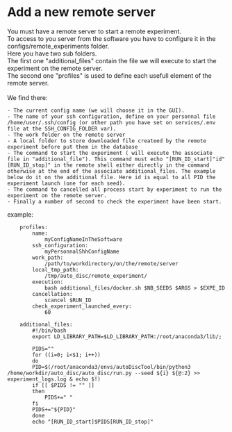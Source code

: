 # Add a new remote server
You must have a remote server to start a remote experiment.<br/>
To access to you server from the software you have to configure it in the configs/remote_experiments folder.<br/>
Here you have two sub folders.<br/>
The first one "additional_files" contain the file we will execute to start the experiment on the remote server.<br/>
The second one "profiles" is used to define each usefull element of the remote server. <br/><br/>
We find there:<br/>

    - The current config name (we will choose it in the GUI).
    - The name of your ssh configuration, define on your personnal file /home/user/.ssh/config (or other path you have set on services/.env file at the SSH_CONFIG_FOLDER var).
    - The work folder on the remote server
    - A local folder to store downloaded file createed by the remote experiment before put them in the database 
    - The command to start the experiment ( will execute the associate file in "additional_file"). This command must echo "[RUN_ID_start]"id"[RUN_ID_stop]" in the remote shell either directly in the command otherwise at the end of the associate additional_files. The example below do it on the additional file. Here id is equal to all PID the experiment launch (one for each seed).
    - The command to cancelled all process start by experiment to run the experiment on the remote server.
    - Finally a number of second to check the experiment have been start.

example:
        
        profiles:
            name: 
                myConfigNameInTheSoftware
            ssh_configuration: 
                myPersonnalShhConfigName
            work_path:
                /path/to/workdirectory/on/the/remote/server
            local_tmp_path:
                /tmp/auto_disc/remote_experiment/
            execution:
                bash additional_files/docker.sh $NB_SEEDS $ARGS > $EXPE_ID
            cancellation:
                scancel $RUN_ID
            check_experiment_launched_every:
                60

        additional_files:
            #!/bin/bash
            export LD_LIBRARY_PATH=$LD_LIBRARY_PATH:/root/anaconda3/lib/;

            PIDS=""
            for ((i=0; i<$1; i++))
            do
            PID=$(/root/anaconda3/envs/autoDiscTool/bin/python3 /home/workdir/auto_disc/auto_disc/run.py --seed ${i} ${@:2} >> experiment_logs.log & echo $!)
            if [[ $PIDS != "" ]]
            then
                PIDS+=" "
            fi
            PIDS+="${PID}"
            done
            echo "[RUN_ID_start]$PIDS[RUN_ID_stop]"